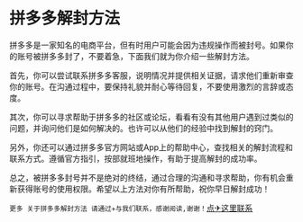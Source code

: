 # 拼多多解封方法

拼多多是一家知名的电商平台，但有时用户可能会因为违规操作而被封号。如果你的账号被拼多多封了，不要着急，下面我们就为你介绍一些解封方法。

首先，你可以尝试联系拼多多客服，说明情况并提供相关证据，请求他们重新审查你的账号。在沟通过程中，要保持礼貌并耐心等待回复，不要使用激烈的言辞或态度。

其次，你可以寻求帮助于拼多多的社区或论坛，看看有没有其他用户遇到过类似的问题，并询问他们是如何解决的。也许可以从他们的经验中找到解封的窍门。

另外，你还可以通过拼多多官方网站或App上的帮助中心，查找相关的解封流程和联系方式。遵循官方指引，按部就班地操作，有助于提高解封的成功率。

总之，被拼多多封号并不是绝对的终结，通过合理的沟通和寻求帮助，你有机会重新获得账号的使用权限。希望以上方法对你有所帮助，祝你早日解封成功！

```更多 关于拼多多解封方法 请通过✈与我们联系，感谢阅读,谢谢！```[点✈这里联系](https://abc.k02.cc)
